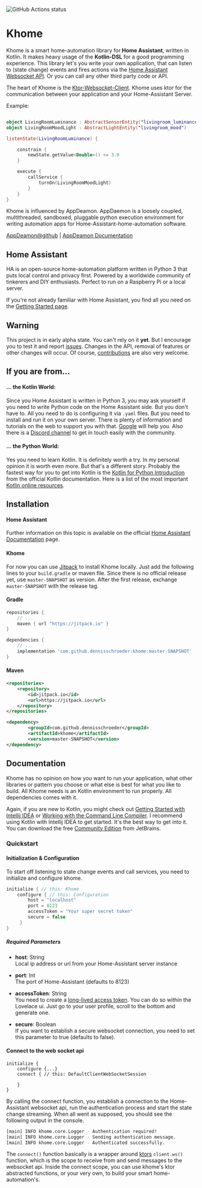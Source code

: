 
![GitHub Actions status](https://github.com/dennisschroeder/khome/workflows/Latest%20push/badge.svg)

# Khome

Khome is a smart home-automation library for **Home Assistant**, written in Kotlin. It makes heavy usage of the **Kotlin-DSL** 
for a good programming experience. This library let's you write your own application, that can listen to (state change) events 
and fires actions via the [Home Assistant Websocket API](https://developers.home-assistant.io/docs/en/external_api_websocket.html).
Or you can call any other third party code or API.

The heart of Khome is the [Ktor-Websocket-Client](https://ktor.io/clients/websockets.html). Khome uses ktor for the communication 
between your application and your Home-Assistant Server.

Example:
```kotlin

object LivingRoomLuminance : AbstractSensorEntity("livingroom_luminance")
object LivingRoomMoodLight : AbstractLightEntity("livingroom_mood") 

listenState(LivingRoomLuminance) {

    constrain {
        newState.getValue<Double>() <= 3.0
    }

    execute {
        callService {
            turnOn(LivingRoomMoodLight)
        }
    }
}
```

Khome is influenced by AppDeamon. AppDaemon is a loosely coupled, multithreaded, sandboxed, pluggable 
python execution environment for writing automation apps for Home-Assistant-home-automation software.

[AppDeamon@github](https://github.com/home-assistant/appdaemon) | [AppDeamon Documentation](https://appdaemon.readthedocs.io/en/latest/)

## Home Assistant
 
HA is an open-source home-automation platform written in Python 3 that puts local control and privacy first. Powered by 
a worldwide community of tinkerers and DIY enthusiasts. Perfect to run on a Raspberry Pi or a local server.

If you're not already familiar with Home Assistant, you find all you need on the [Getting Started page](https://www.home-assistant.io/getting-started/).

## Warning
This project is in early alpha state. You can't rely on it **yet**. But I encourage you to test it and report [issues](https://github.com/dennisschroeder/khome/issues).
Changes in the API, removal of features or other changes will occur. Of course, [contributions](https://github.com/dennisschroeder/khome/pulls) are also very welcome.

## If you are from...

#### ... the Kotlin World:
Since you Home Assistant is written in Python 3, you may ask yourself if you need to write Python code on the Home Assistant
side. But you don't have to. All you need to do is configuring it via `.yaml` files. But you need to install and run it on 
your own server. There is plenty of information and tutorials on the web to support you with that. [Google](https://google.com)
will help you. Also there is a [Discord channel](https://discordapp.com/invite/c5DvZ4e) to get in touch easily with the community.

#### ... the Python World:
Yes you need to learn Kotlin. It is definitely worth a try. In my personal opinion it is worth even more. But that's a different story.
Probably the fastest way for you to get into Kotlin is the [Kotlin for Python Introduction](https://kotlinlang.org/docs/tutorials/kotlin-for-py/introduction.html)
from the official Kotlin documentation. Here is a list of the most important [Kotlin online resources](https://kotlinlang.org/community/#kotlin-online-resources).

## Installation

#### Home Assistant
Further information on this topic is available on the official [Home Assistant Documentation](https://www.home-assistant.io/getting-started/) page.

#### Khome
For now you can use [Jitpack](http://jitpack.io) to install Khome locally. Just add the following lines to your `build.gradle` or maven file.
Since there is no official release yet, use `master-SNAPSHOT` as version. After the first release, exchange `master-SNAPSHOT` with 
the release tag.

#### Gradle
```groovy
repositories {
    // ...
    maven { url "https://jitpack.io" }
}
```
```groovy
dependencies {
    // ...
    implementation 'com.github.dennisschroeder:khome:master-SNAPSHOT'
}
```

#### Maven
```xml
<repositories>
    <repository>
        <id>jitpack.io</id>
        <url>https://jitpack.io</url>
    </repository>
</repositories>
```
```xml
<dependency>
        <groupId>com.github.dennisschroeder</groupId>
        <artifactId>khome</artifactId>
        <version>master-SNAPSHOT</version>
</dependency>

```

## Documentation

Khome has no opinion on how you want to run your application, what other libraries or pattern you choose or what else  is best for what you like to build.
All Khome needs is an Kotlin environment to run properly. All dependencies comes with it.

Again, if you are new to Kotlin, you might check out [Getting Started with Intellij IDEA](https://kotlinlang.org/docs/tutorials/getting-started.html)
or [Working with the Command Line Compiler](https://kotlinlang.org/docs/tutorials/command-line.html).
I recommend using Kotlin with Intellij IDEA to get started. It's the best way to get into it. You can download the free [Community Edition](http://www.jetbrains.com/idea/download/index.html) from JetBrains.

### Quickstart

#### Initialization & Configuration

To start off listening to state change events and call services, you need to initialize and configure khome.

```kotlin
initialize { // this: Khome
    configure { // this: Configuration
        host = "localhost"
        port = 8123
        accessToken = "Your super secret token"
        secure = false
     }
}
```

##### Required Parameters

- **host**: String <br> Local ip address or url from your Home-Assistant server instance

- **port**: Int <br> The port of Home-Assistant (defaults to 8123)

- **accessToken**: String <br> You need to create a [long-lived access token](https://developers.home-assistant.io/docs/en/auth_api.html#long-lived-access-token).
You can do so within the Lovelace ui. Just go to your user profile, scroll to the bottom and generate one.

- **secure**: Boolean <br> If you want to establish a secure websocket connection, you need to set this parameter to true (defaults to false).

#### Connect to the web socket api

```
initialize {
    configure {...}
    connect { // this: DefaultClientWebSocketSession
        
    }
}
```

By calling the connect function, you establish a connection to the Home-Assistant websocket api, run the authentication process and start the state
change streaming. When all went as supposed, you should see the following output in the console. 

```bash
[main] INFO khome.core.Logger - Authentication required!
[main] INFO khome.core.Logger - Sending authentication message.
[main] INFO khome.core.Logger - Authenticated successfully.
```

The `connect()` function basically is a wrapper around [ktors](https://ktor.io/clients/websockets.html) `client.ws()` function, which is the scope to receive from and send messages 
to the websocket api. Inside the connect scope, you can use khome's ktor abstracted functions, or your very own, to build your smart home-automation's.

